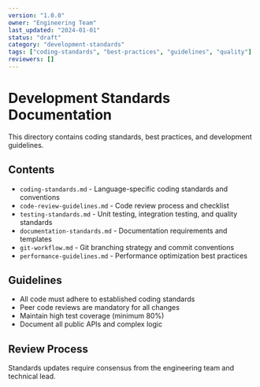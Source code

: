 ```yaml
---
version: "1.0.0"
owner: "Engineering Team"
last_updated: "2024-01-01"
status: "draft"
category: "development-standards"
tags: ["coding-standards", "best-practices", "guidelines", "quality"]
reviewers: []
---
```


# Development Standards Documentation

This directory contains coding standards, best practices, and development guidelines.

## Contents

- `coding-standards.md` - Language-specific coding standards and conventions
- `code-review-guidelines.md` - Code review process and checklist
- `testing-standards.md` - Unit testing, integration testing, and quality standards
- `documentation-standards.md` - Documentation requirements and templates
- `git-workflow.md` - Git branching strategy and commit conventions
- `performance-guidelines.md` - Performance optimization best practices

## Guidelines

- All code must adhere to established coding standards
- Peer code reviews are mandatory for all changes
- Maintain high test coverage (minimum 80%)
- Document all public APIs and complex logic

## Review Process

Standards updates require consensus from the engineering team and technical lead.
